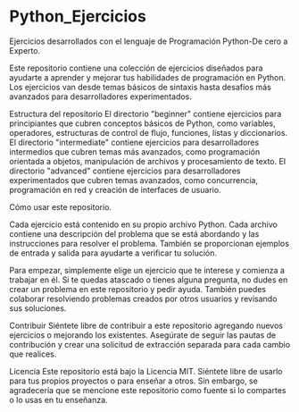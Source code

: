 # Python_Ejercicios
Ejercicios desarrollados con el lenguaje de Programación Python-De cero a Experto.

Este repositorio contiene una colección de ejercicios diseñados para ayudarte a aprender y mejorar tus habilidades de programación en Python. Los ejercicios van desde temas básicos de sintaxis hasta desafíos más avanzados para desarrolladores experimentados.

Estructura del repositorio
El directorio "beginner" contiene ejercicios para principiantes que cubren conceptos básicos de Python, como variables, operadores, estructuras de control de flujo, funciones, listas y diccionarios.
El directorio "intermediate" contiene ejercicios para desarrolladores intermedios que cubren temas más avanzados, como programación orientada a objetos, manipulación de archivos y procesamiento de texto.
El directorio "advanced" contiene ejercicios para desarrolladores experimentados que cubren temas avanzados, como concurrencia, programación en red y creación de interfaces de usuario.


Cómo usar este repositorio.

Cada ejercicio está contenido en su propio archivo Python. Cada archivo contiene una descripción del problema que se está abordando y las instrucciones para resolver el problema. También se proporcionan ejemplos de entrada y salida para ayudarte a verificar tu solución.

Para empezar, simplemente elige un ejercicio que te interese y comienza a trabajar en él. Si te quedas atascado o tienes alguna pregunta, no dudes en crear un problema en este repositorio y pedir ayuda. También puedes colaborar resolviendo problemas creados por otros usuarios y revisando sus soluciones.

Contribuir
Siéntete libre de contribuir a este repositorio agregando nuevos ejercicios o mejorando los existentes. Asegúrate de seguir las pautas de contribución y crear una solicitud de extracción separada para cada cambio que realices.

Licencia
Este repositorio está bajo la Licencia MIT. Siéntete libre de usarlo para tus propios proyectos o para enseñar a otros. Sin embargo, se agradecería que se mencione este repositorio como fuente si lo compartes o lo usas en tu enseñanza.
